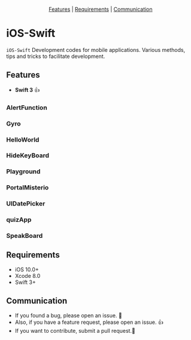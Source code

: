 <p align="center">
  <a href="#features">Features</a> |
  <a href="#requirements">Requirements</a> |
  <a href="#communication">Communication</a>
</p>

# iOS-Swift

`iOS-Swift` Development codes for mobile applications. Various methods, tips and tricks to facilitate development.

## Features
- **Swift 3** :thumbsup:

### AlertFunction

### Gyro

### HelloWorld

### HideKeyBoard

### Playground

### PortalMisterio

### UIDatePicker

### quizApp

### SpeakBoard


## Requirements
- iOS 10.0+
- Xcode 8.0
- Swift 3+


## Communication
- If you found a bug, please open an issue. :bow:
- Also, if you have a feature request, please open an issue. :thumbsup:
- If you want to contribute, submit a pull request.:muscle:
